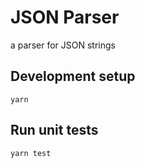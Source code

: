 # JSON Parser
a parser for JSON strings

## Development setup
```
yarn
```

## Run unit tests
```
yarn test
```
